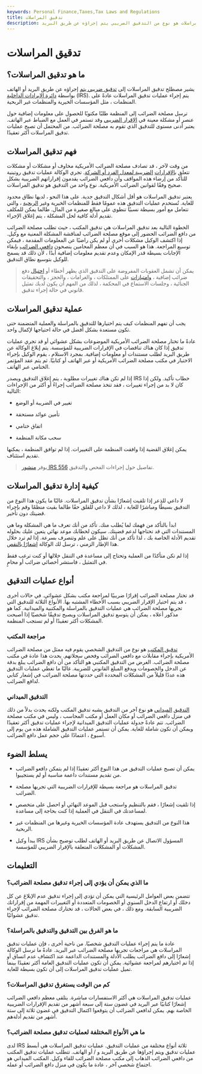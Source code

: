 ```yaml
---
keywords: Personal Finance,Taxes,Tax Laws and Regulations
title: تدقيق المراسلات
description: تدقيق المراسلات هو نوع من التدقيق الضريبي يتم إجراؤه عن طريق البريد.
---
```


# تدقيق المراسلات
## ما هو تدقيق المراسلات؟

يشير مصطلح تدقيق المراسلات إلى [تدقيق ضريبي يتم](/audit) إجراؤه عن طريق البريد أو الهاتف بواسطة [دائرة الإيرادات الداخلية](/irs) (IRS). يتم إجراء عمليات تدقيق المراسلات عادةً على المنظمات ، مثل المؤسسات الخيرية والمنظمات غير الربحية.

ترسل مصلحة الضرائب إلى المنظمة طلبًا مكتوبًا للحصول على معلومات إضافية حول عنصر أو مشكلة معينة في [الإقرار الضريبي](/taxreturn) وقد تستمر في العمل مع الضباط عبر الهاتف. يعتبر أدنى مستوى للتدقيق الذي تقوم به مصلحة الضرائب. من المحتمل أن تصبح عمليات تدقيق المراسلات أكثر تعقيدًا.

## فهم تدقيق المراسلات

من وقت لآخر ، قد تصادف مصلحة الضرائب الأمريكية مخاوف أو مشكلات أو مشكلات تتعلق [بالإقرارات](/corporatetax) [الضريبية لمعدل الفرد أو الشركة](/corporatetax). تجري الوكالة عمليات تدقيق روتينية للتأكد من إرضاء هذه المواقف وأن دافعي الضرائب يقدمون إقراراتهم الضريبية بشكل صحيح وفقًا لقوانين الضرائب الأمريكية. نوع واحد من التدقيق هو تدقيق المراسلات.

يعتبر تدقيق المراسلات هو أقل أشكال التدقيق جدية. على هذا النحو ، لديها نطاق محدود للغاية. تُستخدم عمليات التدقيق هذه عمومًا فقط للمنظمات الخيرية وغير [الربحية](/non-profitorganization) ، والتي تتعامل مع أمور بسيطة نسبيًا تنطوي على مبالغ صغيرة من المال. طالما يمكن للمكلف تقديم أدلة كافية لحل المشكلة ، يتم إغلاق الإجراء.

الخطوة التالية بعد تدقيق المراسلات هي تدقيق المكتب ، حيث تطلب مصلحة الضرائب من دافع الضرائب الحضور إلى موقع مصلحة الضرائب لمناقشة المشكلة المعنية مع وكيل. إذا اكتشف الوكيل مشكلات أخرى أو لم يكن راضيًا عن المعلومات المقدمة ، فيمكن توسيع المراجعة. هذا هو السبب في أن معظم المحامين ينصحون [دافعي الضرائب](/taxpayer) بإبقاء الإجابات بسيطة قدر الإمكان وعدم تقديم معلومات إضافية أبدًا ، لأن ذلك قد يسمح للوكيل بتوسيع نطاق التدقيق.

> يمكن أن تشمل العقوبات المفروضة على التدقيق الذي يظهر أخطاء أو [احتيال](/fraud) دفع ضرائب إضافية ، [وامتيازات](/lien) على الممتلكات ، والغرامات ، والحجز ، والتحقيقات الجنائية ، وجلسات الاستماع في المحكمة ، لذلك من المهم أن يكون لديك تمثيل قانوني في حالة إجراء تدقيق.

>

## عملية تدقيق المراسلات

يجب أن تفهم المنظمات كيف يتم اختيارها للتدقيق بالمراسلة والعملية المتضمنة حتى تكون مستعدة بشكل أفضل في حالة احتياجها لإكمال واحد.

عادةً ما تختار مصلحة الضرائب الأمريكية الموضوعات بشكل عشوائي أو قد تجري عمليات تدقيق إذا كان هناك تناقضات في الإقرارات الضريبية للمؤسسة. يتم إبلاغ الوكالة عن طريق البريد لطلب مستندات أو معلومات إضافية. بمجرد الاستلام ، يقوم الوكيل بإجراء الاختبار في مكتب مصلحة الضرائب الأمريكية أو عبر الهاتف أو كتابيًا. ثم يتم عقد المؤتمر الختامي عبر الهاتف.

إذا لم تكن هناك تغييرات مطلوبة ، يتم إغلاق التدقيق ويصدر IRS خطاب تأكيد. ولكن إذا كان لا بد من إجراء تغييرات ، فقد تتخذ مصلحة الضرائب إجراءً أو أكثر من الإجراءات التالية:

- تغيير في الضريبة أو الوضع

- تأمين عوائد مستحقة

- اتفاق ختامي

- سحب مكانة المنظمة

يمكن إغلاق القضية إذا وافقت المنظمة على التغييرات. إذا لم توافق المنظمة ، يمكنها تقديم استئناف.

> يوفر [منشور IRS 556](/irs-pub-556) تفاصيل حول إجراءات الفحص والتدقيق.

>

## كيفية إدارة تدقيق المراسلات

لا داعي للذعر إذا تلقيت إشعارًا بشأن تدقيق المراسلات. غالبًا ما يكون هذا النوع من التدقيق بسيطًا ومباشرًا للغاية ، لذلك لا داعي للقلق حقًا طالما بقيت منظمًا وقم بإجراء قضيتك دون تأخير.

ابدأ بالتأكد من فهمك لما يُطلب منك. تأكد من أنك تعرف ما هي المشكلة وما هي المستندات التي قد تحتاجها لدعم قضيتك. سيكون لخطابك موعد نهائي يتعين عليك بحلوله تقديم الأدلة الخاصة بك ، لذا تأكد من أنك تظل على علم وتتصرف بسرعة. إذا لم ترد خلال هذا الإطار الزمني ، ترسل لك الوكالة [إشعارًا بالنقص](/notice-of-deficiency).

إذا لم تكن متأكدًا من العملية وتحتاج إلى مساعدة في التنقل خلالها أو كنت ترغب فقط في التمثيل ، فاستشر أخصائي ضرائب أو محامٍ.

## أنواع عمليات التدقيق

قد تختار مصلحة الضرائب إقرارًا ضريبيًا لمراجعة مكتب بشكل عشوائي. في حالات أخرى ، قد يتم اختيار الإقرار الضريبي بسبب الأخطاء المشتبه بها. الأنواع الثلاثة للتدقيق التي تجريها مصلحة الضرائب هي عمليات التدقيق بالمراسلة والمكتبية والميدانية. كما هو مذكور أعلاه ، يمكن أن يتوسع تدقيق المراسلات ويصبح تدقيقًا شخصيًا إذا أصبحت المشكلات أكثر تعقيدًا أو لم تستجب المنظمة.

### مراجعة المكتب

[تدقيق المكتب](/officeaudit) هو نوع من التدقيق الشخصي يقوم فيه ممثل من مصلحة الضرائب الأمريكية بإجراء مقابلات مع دافعي الضرائب وفحص سجلاتهم. يحدث هذا عادة في مكتب مصلحة الضرائب. الغرض من التدقيق المكتبي هو التأكد من أن دافع الضرائب يبلغ بدقة عن الدخل والخصومات ويدفع المبلغ القانوني للضريبة. غالبًا ما تغطي عمليات التدقيق هذه عددًا قليلاً من المشكلات المحددة التي حددتها مصلحة الضرائب في إشعار كتابي لدافع الضرائب.

### التدقيق الميداني

[التدقيق](/field-audit) [الميداني](/field-audit) هو نوع آخر من التدقيق يشبه تدقيق المكتب ولكنه يحدث بدلاً من ذلك في منزل دافعي الضرائب أو مكان العمل أو مكتب المحاسب ، وليس في مكتب مصلحة الضرائب. تتم عادةً جدولة عمليات التدقيق الميدانية لإجراء عمليات تدقيق أكثر تعقيدًا ويمكن أن تكون شاملة للغاية. يمكن أن تستمر عمليات التدقيق الشاملة هذه من يوم إلى أسبوع ، اعتمادًا على حجم عمل دافع الضرائب.

## يسلط الضوء

- يمكن أن تصبح عمليات التدقيق من هذا النوع أكثر تعقيدًا إذا لم يتمكن دافعو الضرائب من تقديم مستندات داعمة مناسبة أو لم يستجيبوا.

- تدقيق المراسلات هو مراجعة بسيطة للإقرارات الضريبية التي تجريها مصلحة الضرائب.

- إذا تلقيت إشعارًا ، فقم بالتنظيم واستجب قبل الموعد النهائي أو احصل على متخصص لمساعدتك في التنقل في العملية إذا كنت بحاجة إلى مساعدة.

- هذا النوع من التدقيق يستهدف عادة المؤسسات الخيرية وغيرها من المنظمات غير الربحية.

- يبدأ وكيل IRS المسؤول الاتصال عن طريق البريد أو الهاتف لطلب توضيح بشأن المشكلات أو المشكلات المتعلقة بالإقرار الضريبي للمؤسسة.

## التعليمات

### ما الذي يمكن أن يؤدي إلى إجراء تدقيق مصلحة الضرائب؟

تتضمن بعض العوامل الرئيسية التي يمكن أن تؤدي إلى إجراء تدقيق عدم الإبلاغ عن كل دخلك أو ارتفاع الدخل السنوي أو الخصومات المتعددة أو التغييرات المهمة من إقراراتك الضريبية السابقة. ومع ذلك ، في بعض الحالات ، قد تختارك مصلحة الضرائب لإجراء تدقيق عشوائيًا.

### ما هو الفرق بين التدقيق والتدقيق بالمراسلة؟

عادة ما يتم إجراء عمليات التدقيق شخصيًا. من ناحية أخرى ، فإن عمليات تدقيق المراسلات هي مراجعات تجريها مصلحة الضرائب عبر البريد. عادةً ما ترسل الوكالة إشعارًا إلى دافع الضرائب يطلب الأدلة والمستندات الداعمة عند اكتشاف عدم اتساق أو إذا تم اختيارهم لمراجعة عشوائية. يمكن أن تكون عمليات التدقيق العامة أكثر تعقيدًا بينما تميل عمليات تدقيق المراسلات إلى أن تكون بسيطة للغاية.

### كم من الوقت يستغرق تدقيق المراسلات؟

عمليات تدقيق المراسلات هي أكثر الاستفسارات مباشرة. يتلقى معظم دافعي الضرائب إشعارًا كتابيًا عبر البريد في غضون ستة إلى سبعة أشهر من تقديم الإقرارات الضريبية الخاصة بهم. يمكن لدافعي الضرائب أن يتوقعوا اكتمال التدقيق في غضون ثلاثة إلى ستة أشهر من تقديم أدلةهم.

### ما هي الأنواع المختلفة لعمليات تدقيق مصلحة الضرائب؟

لدى IRS ثلاثة أنواع مختلفة من عمليات التدقيق. عمليات تدقيق المراسلات هي أبسط عمليات تدقيق ويتم إجراؤها عن طريق البريد و / أو الهاتف. تتطلب عمليات تدقيق المكتب من دافعي الضرائب الذهاب إلى مكتب مصلحة الضرائب للقاء وكيل. المكتب الميداني هو اجتماع شخصي آخر ، عادة ما يكون في منزل دافع الضرائب أو عمله.

